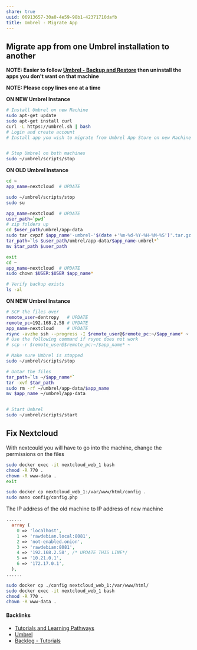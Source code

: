 ```yaml
---
share: true
uuid: 06913657-30a0-4e59-98b1-42371710dafb
title: Umbrel - Migrate App
---
```

## Migrate app from one Umbrel installation to another

**NOTE: Easier to follow [Umbrel - Backup and Restore](/92aa8e61-712a-414d-95c1-7b9ff98c2f98) then uninstall the apps you don't want on that machine**

**NOTE: Please copy lines one at a time**

**ON NEW Umbrel Instance**
``` bash
# Install Umbrel on new Machine
sudo apt-get update
sudo apt-get install curl
curl -L https://umbrel.sh | bash
# Login and create account
# Install app you wish to migrate from Umbrel App Store on new Machine


# Stop Umbrel on both machines
sudo ~/umbrel/scripts/stop
```

**ON OLD Umbrel Instance**
``` bash
cd ~
app_name=nextcloud  # UPDATE

sudo ~/umbrel/scripts/stop
sudo su

app_name=nextcloud  # UPDATE
user_path=`pwd`
# zip folders up
cd $user_path/umbrel/app-data
sudo tar cvpzf $app_name'-umbrel-'$(date +'%m-%d-%Y-%H-%M-%S')'.tar.gz' $app_name
tar_path=`ls $user_path/umbrel/app-data/$app_name-umbrel*`
mv $tar_path $user_path

exit
cd ~
app_name=nextcloud  # UPDATE
sudo chown $USER:$USER $app_name*

# Verify backup exists
ls -al
```

**ON NEW Umbrel Instance**
``` bash
# SCP the files over
remote_user=dentropy   # UPDATE
remote_pc=192.168.2.58 # UPDATE
app_name=nextcloud     # UPDATE
rsync -avzhe ssh --progress -I $remote_user@$remote_pc:~/$app_name* ~
# Use the following command if rsync does not work
# scp -r $remote_user@$remote_pc:~/$app_name* ~

# Make sure Umbrel is stopped
sudo ~/umbrel/scripts/stop

# Untar the files
tar_path=`ls ~/$app_name*`
tar -xvf $tar_path
sudo rm -rf ~/umbrel/app-data/$app_name
mv $app_name ~/umbrel/app-data


# Start Umbrel
sudo ~/umbrel/scripts/start

```

## Fix Nextcloud

With nextcould you will have to go into the machine, change the permissions on the files

``` bash
sudo docker exec -it nextcloud_web_1 bash
chmod -R 770 .
chown -R www-data .
exit

sudo docker cp nextcloud_web_1:/var/www/html/config .
sudo nano config/config.php
```

The IP address of the old machine to IP address of new machine

``` php
......
  array (
    0 => 'localhost',
    1 => 'rawdebian.local:8081',
    2 => 'not-enabled.onion',
    3 => 'rawdebian:8081',
    4 => '192.168.2.58', /* UPDATE THIS LINE*/
    5 => '10.21.0.1',
    6 => '172.17.0.1',
  ),
......
```

``` bash
sudo docker cp ./config nextcloud_web_1:/var/www/html/
sudo docker exec -it nextcloud_web_1 bash
chmod -R 770 .
chown -R www-data .
```





#### Backlinks

* [Tutorials and Learning Pathways](/b554fe38-0be3-4e5e-a817-41077f5f6e69)
* [Umbrel](/60722662-eccc-443d-af35-af0ee02d1c9c)
* [Backlog - Tutorials](/31f7e81a-967e-41f4-872e-91d1571df726)